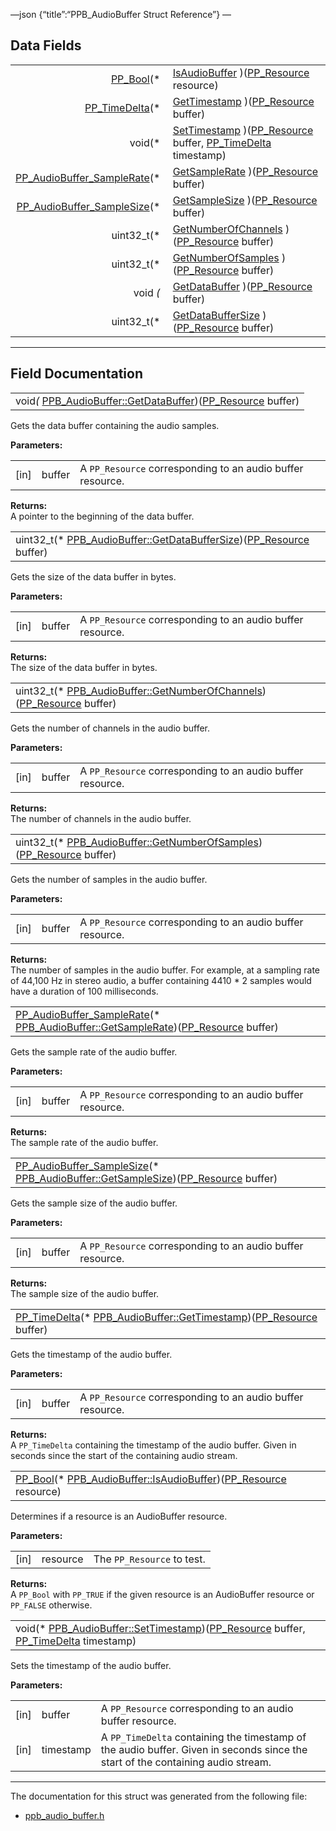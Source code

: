 —json {“title”:“PPB\_AudioBuffer Struct Reference”} —

Data Fields
-----------

<table><tbody><tr class="odd"><td style="text-align: right;"><a href="/docs/native-client/pepper_beta/c/group___enums#ga4f272d99be14aacafe08dfd4ef830918" class="el">PP_Bool</a>(* </td><td><a href="/docs/native-client/pepper_beta/c/struct_p_p_b___audio_buffer__0__1#a0d62d7fb07cae07004bbc6fbe1f14dcd" class="el">IsAudioBuffer</a> )(<a href="/docs/native-client/pepper_beta/c/group___typedefs#gafdc3895ee80f4750d0d95ae1b677e9b7" class="el">PP_Resource</a> resource)</td></tr><tr class="even"><td style="text-align: right;"><a href="/docs/native-client/pepper_beta/c/group___typedefs#ga3962a5355895925a757f613567e422fa" class="el">PP_TimeDelta</a>(* </td><td><a href="/docs/native-client/pepper_beta/c/struct_p_p_b___audio_buffer__0__1#a1072f128761e1869ca8bd8e31fc18b51" class="el">GetTimestamp</a> )(<a href="/docs/native-client/pepper_beta/c/group___typedefs#gafdc3895ee80f4750d0d95ae1b677e9b7" class="el">PP_Resource</a> buffer)</td></tr><tr class="odd"><td style="text-align: right;">void(* </td><td><a href="/docs/native-client/pepper_beta/c/struct_p_p_b___audio_buffer__0__1#a03113971cf40f80274d4475e335fbea3" class="el">SetTimestamp</a> )(<a href="/docs/native-client/pepper_beta/c/group___typedefs#gafdc3895ee80f4750d0d95ae1b677e9b7" class="el">PP_Resource</a> buffer, <a href="/docs/native-client/pepper_beta/c/group___typedefs#ga3962a5355895925a757f613567e422fa" class="el">PP_TimeDelta</a> timestamp)</td></tr><tr class="even"><td style="text-align: right;"><a href="/docs/native-client/pepper_beta/c/group___enums#ga78757d4be14d14d17708071a9466afbd" class="el">PP_AudioBuffer_SampleRate</a>(* </td><td><a href="/docs/native-client/pepper_beta/c/struct_p_p_b___audio_buffer__0__1#a69f6c324fcc347f24f064f38a19d2465" class="el">GetSampleRate</a> )(<a href="/docs/native-client/pepper_beta/c/group___typedefs#gafdc3895ee80f4750d0d95ae1b677e9b7" class="el">PP_Resource</a> buffer)</td></tr><tr class="odd"><td style="text-align: right;"><a href="/docs/native-client/pepper_beta/c/group___enums#ga2ba5c3a8eed23fa49a73b218b1bce044" class="el">PP_AudioBuffer_SampleSize</a>(* </td><td><a href="/docs/native-client/pepper_beta/c/struct_p_p_b___audio_buffer__0__1#a71f0374949280835b5db4503c4ef8e15" class="el">GetSampleSize</a> )(<a href="/docs/native-client/pepper_beta/c/group___typedefs#gafdc3895ee80f4750d0d95ae1b677e9b7" class="el">PP_Resource</a> buffer)</td></tr><tr class="even"><td style="text-align: right;">uint32_t(* </td><td><a href="/docs/native-client/pepper_beta/c/struct_p_p_b___audio_buffer__0__1#a6dd92974e5543ade219fff80b8bb1a38" class="el">GetNumberOfChannels</a> )(<a href="/docs/native-client/pepper_beta/c/group___typedefs#gafdc3895ee80f4750d0d95ae1b677e9b7" class="el">PP_Resource</a> buffer)</td></tr><tr class="odd"><td style="text-align: right;">uint32_t(* </td><td><a href="/docs/native-client/pepper_beta/c/struct_p_p_b___audio_buffer__0__1#abba9e5c66fb8fb01771002b9667ec80f" class="el">GetNumberOfSamples</a> )(<a href="/docs/native-client/pepper_beta/c/group___typedefs#gafdc3895ee80f4750d0d95ae1b677e9b7" class="el">PP_Resource</a> buffer)</td></tr><tr class="even"><td style="text-align: right;">void <em>(</em> </td><td><a href="/docs/native-client/pepper_beta/c/struct_p_p_b___audio_buffer__0__1#a6c2b7a87ea483ee31950efef6de57201" class="el">GetDataBuffer</a> )(<a href="/docs/native-client/pepper_beta/c/group___typedefs#gafdc3895ee80f4750d0d95ae1b677e9b7" class="el">PP_Resource</a> buffer)</td></tr><tr class="odd"><td style="text-align: right;">uint32_t(* </td><td><a href="/docs/native-client/pepper_beta/c/struct_p_p_b___audio_buffer__0__1#aad58d200bfdd1e1ed1e1cb6884a10570" class="el">GetDataBufferSize</a> )(<a href="/docs/native-client/pepper_beta/c/group___typedefs#gafdc3895ee80f4750d0d95ae1b677e9b7" class="el">PP_Resource</a> buffer)</td></tr></tbody></table>

------------------------------------------------------------------------

Field Documentation
-------------------

<span id="a6c2b7a87ea483ee31950efef6de57201" class="anchor" style="margin: 0;"></span>

<table><tbody><tr class="odd"><td>void<em>(</em> <a href="/docs/native-client/pepper_beta/c/struct_p_p_b___audio_buffer__0__1#a6c2b7a87ea483ee31950efef6de57201" class="el">PPB_AudioBuffer::GetDataBuffer</a>)(<a href="/docs/native-client/pepper_beta/c/group___typedefs#gafdc3895ee80f4750d0d95ae1b677e9b7" class="el">PP_Resource</a> buffer)</td></tr></tbody></table>

Gets the data buffer containing the audio samples.

**Parameters:**  

<table><tbody><tr class="odd"><td>[in]</td><td>buffer</td><td>A <code>PP_Resource</code> corresponding to an audio buffer resource.</td></tr></tbody></table>

**Returns:**  
A pointer to the beginning of the data buffer.

<span id="aad58d200bfdd1e1ed1e1cb6884a10570" class="anchor" style="margin: 0;"></span>

<table><tbody><tr class="odd"><td>uint32_t(* <a href="/docs/native-client/pepper_beta/c/struct_p_p_b___audio_buffer__0__1#aad58d200bfdd1e1ed1e1cb6884a10570" class="el">PPB_AudioBuffer::GetDataBufferSize</a>)(<a href="/docs/native-client/pepper_beta/c/group___typedefs#gafdc3895ee80f4750d0d95ae1b677e9b7" class="el">PP_Resource</a> buffer)</td></tr></tbody></table>

Gets the size of the data buffer in bytes.

**Parameters:**  

<table><tbody><tr class="odd"><td>[in]</td><td>buffer</td><td>A <code>PP_Resource</code> corresponding to an audio buffer resource.</td></tr></tbody></table>

**Returns:**  
The size of the data buffer in bytes.

<span id="a6dd92974e5543ade219fff80b8bb1a38" class="anchor" style="margin: 0;"></span>

<table><tbody><tr class="odd"><td>uint32_t(* <a href="/docs/native-client/pepper_beta/c/struct_p_p_b___audio_buffer__0__1#a6dd92974e5543ade219fff80b8bb1a38" class="el">PPB_AudioBuffer::GetNumberOfChannels</a>)(<a href="/docs/native-client/pepper_beta/c/group___typedefs#gafdc3895ee80f4750d0d95ae1b677e9b7" class="el">PP_Resource</a> buffer)</td></tr></tbody></table>

Gets the number of channels in the audio buffer.

**Parameters:**  

<table><tbody><tr class="odd"><td>[in]</td><td>buffer</td><td>A <code>PP_Resource</code> corresponding to an audio buffer resource.</td></tr></tbody></table>

**Returns:**  
The number of channels in the audio buffer.

<span id="abba9e5c66fb8fb01771002b9667ec80f" class="anchor" style="margin: 0;"></span>

<table><tbody><tr class="odd"><td>uint32_t(* <a href="/docs/native-client/pepper_beta/c/struct_p_p_b___audio_buffer__0__1#abba9e5c66fb8fb01771002b9667ec80f" class="el">PPB_AudioBuffer::GetNumberOfSamples</a>)(<a href="/docs/native-client/pepper_beta/c/group___typedefs#gafdc3895ee80f4750d0d95ae1b677e9b7" class="el">PP_Resource</a> buffer)</td></tr></tbody></table>

Gets the number of samples in the audio buffer.

**Parameters:**  

<table><tbody><tr class="odd"><td>[in]</td><td>buffer</td><td>A <code>PP_Resource</code> corresponding to an audio buffer resource.</td></tr></tbody></table>

**Returns:**  
The number of samples in the audio buffer. For example, at a sampling rate of 44,100 Hz in stereo audio, a buffer containing 4410 \* 2 samples would have a duration of 100 milliseconds.

<span id="a69f6c324fcc347f24f064f38a19d2465" class="anchor" style="margin: 0;"></span>

<table><tbody><tr class="odd"><td><a href="/docs/native-client/pepper_beta/c/group___enums#ga78757d4be14d14d17708071a9466afbd" class="el">PP_AudioBuffer_SampleRate</a>(* <a href="/docs/native-client/pepper_beta/c/struct_p_p_b___audio_buffer__0__1#a69f6c324fcc347f24f064f38a19d2465" class="el">PPB_AudioBuffer::GetSampleRate</a>)(<a href="/docs/native-client/pepper_beta/c/group___typedefs#gafdc3895ee80f4750d0d95ae1b677e9b7" class="el">PP_Resource</a> buffer)</td></tr></tbody></table>

Gets the sample rate of the audio buffer.

**Parameters:**  

<table><tbody><tr class="odd"><td>[in]</td><td>buffer</td><td>A <code>PP_Resource</code> corresponding to an audio buffer resource.</td></tr></tbody></table>

**Returns:**  
The sample rate of the audio buffer.

<span id="a71f0374949280835b5db4503c4ef8e15" class="anchor" style="margin: 0;"></span>

<table><tbody><tr class="odd"><td><a href="/docs/native-client/pepper_beta/c/group___enums#ga2ba5c3a8eed23fa49a73b218b1bce044" class="el">PP_AudioBuffer_SampleSize</a>(* <a href="/docs/native-client/pepper_beta/c/struct_p_p_b___audio_buffer__0__1#a71f0374949280835b5db4503c4ef8e15" class="el">PPB_AudioBuffer::GetSampleSize</a>)(<a href="/docs/native-client/pepper_beta/c/group___typedefs#gafdc3895ee80f4750d0d95ae1b677e9b7" class="el">PP_Resource</a> buffer)</td></tr></tbody></table>

Gets the sample size of the audio buffer.

**Parameters:**  

<table><tbody><tr class="odd"><td>[in]</td><td>buffer</td><td>A <code>PP_Resource</code> corresponding to an audio buffer resource.</td></tr></tbody></table>

**Returns:**  
The sample size of the audio buffer.

<span id="a1072f128761e1869ca8bd8e31fc18b51" class="anchor" style="margin: 0;"></span>

<table><tbody><tr class="odd"><td><a href="/docs/native-client/pepper_beta/c/group___typedefs#ga3962a5355895925a757f613567e422fa" class="el">PP_TimeDelta</a>(* <a href="/docs/native-client/pepper_beta/c/struct_p_p_b___audio_buffer__0__1#a1072f128761e1869ca8bd8e31fc18b51" class="el">PPB_AudioBuffer::GetTimestamp</a>)(<a href="/docs/native-client/pepper_beta/c/group___typedefs#gafdc3895ee80f4750d0d95ae1b677e9b7" class="el">PP_Resource</a> buffer)</td></tr></tbody></table>

Gets the timestamp of the audio buffer.

**Parameters:**  

<table><tbody><tr class="odd"><td>[in]</td><td>buffer</td><td>A <code>PP_Resource</code> corresponding to an audio buffer resource.</td></tr></tbody></table>

**Returns:**  
A `PP_TimeDelta` containing the timestamp of the audio buffer. Given in seconds since the start of the containing audio stream.

<span id="a0d62d7fb07cae07004bbc6fbe1f14dcd" class="anchor" style="margin: 0;"></span>

<table><tbody><tr class="odd"><td><a href="/docs/native-client/pepper_beta/c/group___enums#ga4f272d99be14aacafe08dfd4ef830918" class="el">PP_Bool</a>(* <a href="/docs/native-client/pepper_beta/c/struct_p_p_b___audio_buffer__0__1#a0d62d7fb07cae07004bbc6fbe1f14dcd" class="el">PPB_AudioBuffer::IsAudioBuffer</a>)(<a href="/docs/native-client/pepper_beta/c/group___typedefs#gafdc3895ee80f4750d0d95ae1b677e9b7" class="el">PP_Resource</a> resource)</td></tr></tbody></table>

Determines if a resource is an AudioBuffer resource.

**Parameters:**  

<table><tbody><tr class="odd"><td>[in]</td><td>resource</td><td>The <code>PP_Resource</code> to test.</td></tr></tbody></table>

**Returns:**  
A `PP_Bool` with `PP_TRUE` if the given resource is an AudioBuffer resource or `PP_FALSE` otherwise.

<span id="a03113971cf40f80274d4475e335fbea3" class="anchor" style="margin: 0;"></span>

<table><tbody><tr class="odd"><td>void(* <a href="/docs/native-client/pepper_beta/c/struct_p_p_b___audio_buffer__0__1#a03113971cf40f80274d4475e335fbea3" class="el">PPB_AudioBuffer::SetTimestamp</a>)(<a href="/docs/native-client/pepper_beta/c/group___typedefs#gafdc3895ee80f4750d0d95ae1b677e9b7" class="el">PP_Resource</a> buffer, <a href="/docs/native-client/pepper_beta/c/group___typedefs#ga3962a5355895925a757f613567e422fa" class="el">PP_TimeDelta</a> timestamp)</td></tr></tbody></table>

Sets the timestamp of the audio buffer.

**Parameters:**  

<table><tbody><tr class="odd"><td>[in]</td><td>buffer</td><td>A <code>PP_Resource</code> corresponding to an audio buffer resource.</td></tr><tr class="even"><td>[in]</td><td>timestamp</td><td>A <code>PP_TimeDelta</code> containing the timestamp of the audio buffer. Given in seconds since the start of the containing audio stream.</td></tr></tbody></table>

------------------------------------------------------------------------

The documentation for this struct was generated from the following file:

-   <a href="/docs/native-client/pepper_beta/c/ppb__audio__buffer_8h/" class="el">ppb_audio_buffer.h</a>

